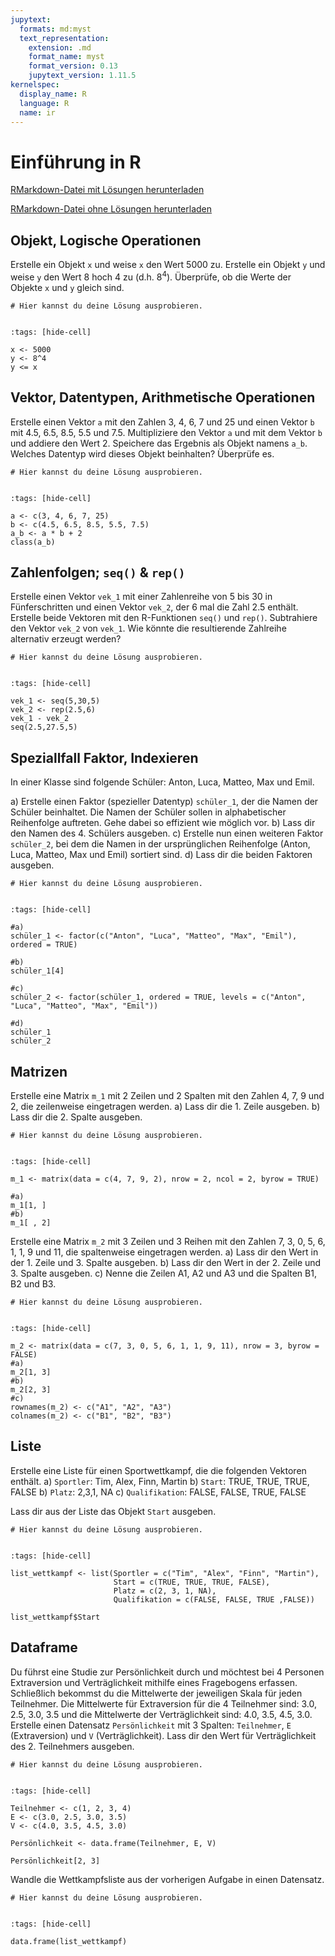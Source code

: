 ```yaml
---
jupytext:
  formats: md:myst
  text_representation:
    extension: .md
    format_name: myst
    format_version: 0.13
    jupytext_version: 1.11.5
kernelspec:
  display_name: R
  language: R
  name: ir
---
```



# Einführung in R

<a href=https://raw.githubusercontent.com/Methods-Berlin/RTraining/main/Aufgaben_rmd/Einfuehrung_in_R.Rmd download=Einfuehrung_in_R.Rmd>RMarkdown-Datei mit Lösungen herunterladen</a>


<a href=https://raw.githubusercontent.com/Methods-Berlin/RTraining/Rmd_ohne_Loesung/Rmd_ohne_Loesungen/Einfuehrung_in_R.Rmd download=Einfuehrung_in_R.Rmd>RMarkdown-Datei ohne Lösungen herunterladen</a>


## Objekt, Logische Operationen 

Erstelle ein Objekt `x` und weise `x` den Wert 5000 zu. Erstelle ein Objekt `y` und weise `y` den Wert 8 hoch 4 zu (d.h. $8^4$). Überprüfe, ob die Werte der Objekte `x` und `y` gleich sind.

```{code-cell} r
# Hier kannst du deine Lösung ausprobieren.


```

<!-- loesung: start-->


```{code-cell} r
:tags: [hide-cell]

x <- 5000
y <- 8^4
y <= x

```


<!-- loesung: ende-->

## Vektor, Datentypen, Arithmetische Operationen

Erstelle einen Vektor `a` mit den Zahlen 3, 4, 6, 7 und 25 und einen Vektor `b` mit 4.5, 6.5, 8.5, 5.5 und 7.5. Multipliziere den Vektor `a` und mit dem Vektor `b` und addiere den Wert 2. Speichere das Ergebnis als Objekt namens `a_b`. Welches Datentyp wird dieses Objekt beinhalten? Überprüfe es. 

```{code-cell} r
# Hier kannst du deine Lösung ausprobieren.


```

<!-- loesung: start-->


```{code-cell} r
:tags: [hide-cell]

a <- c(3, 4, 6, 7, 25)
b <- c(4.5, 6.5, 8.5, 5.5, 7.5)
a_b <- a * b + 2
class(a_b)

```


<!-- loesung: ende-->

## Zahlenfolgen; `seq()` & `rep()`

Erstelle einen Vektor `vek_1` mit einer Zahlenreihe von 5 bis 30 in Fünferschritten und einen Vektor `vek_2`, der 6 mal die Zahl 2.5 enthält. Erstelle beide Vektoren mit den R-Funktionen `seq()` und `rep()`. Subtrahiere den Vektor `vek_2` von `vek_1`. Wie könnte die resultierende Zahlreihe alternativ erzeugt werden?

```{code-cell} r
# Hier kannst du deine Lösung ausprobieren.


```

<!-- loesung: start-->


```{code-cell} r
:tags: [hide-cell]

vek_1 <- seq(5,30,5)
vek_2 <- rep(2.5,6)
vek_1 - vek_2
seq(2.5,27.5,5)

```


<!-- loesung: ende-->

## Speziallfall Faktor, Indexieren 

In einer Klasse sind folgende Schüler: Anton, Luca, Matteo, Max und Emil. 

a) Erstelle einen  Faktor (spezieller Datentyp) `schüler_1`, der die Namen der Schüler beinhaltet. Die Namen der Schüler sollen in alphabetischer Reihenfolge auftreten. Gehe dabei so effizient wie möglich vor. 
b) Lass dir den Namen des 4. Schülers ausgeben. 
c) Erstelle nun einen weiteren Faktor `schüler_2`, bei dem die Namen in der ursprünglichen Reihenfolge (Anton, Luca, Matteo, Max und Emil) sortiert sind. 
d) Lass dir die beiden Faktoren ausgeben.

```{code-cell} r
# Hier kannst du deine Lösung ausprobieren.


```

<!-- loesung: start-->


```{code-cell} r
:tags: [hide-cell]

#a)
schüler_1 <- factor(c("Anton", "Luca", "Matteo", "Max", "Emil"), ordered = TRUE)

#b)
schüler_1[4]

#c)
schüler_2 <- factor(schüler_1, ordered = TRUE, levels = c("Anton", "Luca", "Matteo", "Max", "Emil"))

#d)
schüler_1
schüler_2

```


<!-- loesung: ende-->

## Matrizen 

Erstelle eine Matrix `m_1` mit 2 Zeilen und 2 Spalten mit den Zahlen 4, 7, 9 und 2, die zeilenweise eingetragen werden. 
a) Lass dir die 1. Zeile ausgeben. 
b) Lass dir die 2. Spalte ausgeben.

```{code-cell} r
# Hier kannst du deine Lösung ausprobieren.


```

<!-- loesung: start-->


```{code-cell} r
:tags: [hide-cell]

m_1 <- matrix(data = c(4, 7, 9, 2), nrow = 2, ncol = 2, byrow = TRUE)

#a) 
m_1[1, ]
#b) 
m_1[ , 2]

```


<!-- loesung: ende-->

Erstelle eine Matrix `m_2` mit 3 Zeilen und 3 Reihen mit den Zahlen 7, 3, 0, 5, 6, 1, 1, 9 und 11, die spaltenweise eingetragen werden. 
a) Lass dir den Wert in der 1. Zeile und 3. Spalte ausgeben. 
b) Lass dir den Wert in der 2. Zeile und 3. Spalte ausgeben.
c) Nenne die Zeilen A1, A2 und A3 und die Spalten B1, B2 und B3.

```{code-cell} r
# Hier kannst du deine Lösung ausprobieren.


```

<!-- loesung: start-->


```{code-cell} r
:tags: [hide-cell]

m_2 <- matrix(data = c(7, 3, 0, 5, 6, 1, 1, 9, 11), nrow = 3, byrow = FALSE)
#a)
m_2[1, 3]
#b)
m_2[2, 3]
#c)
rownames(m_2) <- c("A1", "A2", "A3")
colnames(m_2) <- c("B1", "B2", "B3")

```


<!-- loesung: ende-->

## Liste

Erstelle eine Liste für einen Sportwettkampf, die die folgenden Vektoren enthält.
a) `Sportler`: Tim, Alex, Finn, Martin 
b) `Start`: TRUE, TRUE, TRUE, FALSE
b) `Platz`: 2,3,1, NA
c) `Qualifikation`: FALSE, FALSE, TRUE, FALSE

Lass dir aus der Liste das Objekt `Start` ausgeben.

```{code-cell} r
# Hier kannst du deine Lösung ausprobieren.


```

<!-- loesung: start-->


```{code-cell} r
:tags: [hide-cell]

list_wettkampf <- list(Sportler = c("Tim", "Alex", "Finn", "Martin"),
                       Start = c(TRUE, TRUE, TRUE, FALSE),
                       Platz = c(2, 3, 1, NA),
                       Qualifikation = c(FALSE, FALSE, TRUE ,FALSE))

list_wettkampf$Start

```


<!-- loesung: ende-->

## Dataframe 

Du führst eine Studie zur Persönlichkeit durch und möchtest bei 4 Personen Extraversion und Verträglichkeit mithilfe eines Fragebogens erfassen. Schließlich bekommst du die Mittelwerte der jeweiligen Skala für jeden Teilnehmer. Die Mittelwerte für Extraversion für die 4 Teilnehmer sind: 3.0, 2.5, 3.0, 3.5 und die Mittelwerte der Verträglichkeit sind: 4.0, 3.5, 4.5, 3.0. Erstelle einen Datensatz `Persönlichkeit` mit 3 Spalten: `Teilnehmer`, `E` (Extraversion) und `V` (Verträglichkeit). Lass dir den Wert für Verträglichkeit des 2. Teilnehmers ausgeben.    

```{code-cell} r
# Hier kannst du deine Lösung ausprobieren.


```

<!-- loesung: start-->


```{code-cell} r
:tags: [hide-cell]

Teilnehmer <- c(1, 2, 3, 4)
E <- c(3.0, 2.5, 3.0, 3.5)
V <- c(4.0, 3.5, 4.5, 3.0)

Persönlichkeit <- data.frame(Teilnehmer, E, V)

Persönlichkeit[2, 3] 

```


<!-- loesung: ende-->

Wandle die Wettkampfsliste aus der vorherigen Aufgabe in einen Datensatz. 

```{code-cell} r
# Hier kannst du deine Lösung ausprobieren.


```

<!-- loesung: start-->


```{code-cell} r
:tags: [hide-cell]

data.frame(list_wettkampf)

```


<!-- loesung: ende-->
